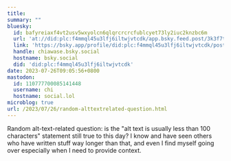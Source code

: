 ```yaml
---
title:
summary: ""
bluesky:
  id: bafyreiaxf4vt2usv5wxyolcn6qlqrcrcrcfublcyet73ly2iuc2knzbc6m
  url: 'at://did:plc:f4mmql45u3lfj6iltwjvtcdk/app.bsky.feed.post/3k3f7tpg6fh2q'
  link: 'https://bsky.app/profile/did:plc:f4mmql45u3lfj6iltwjvtcdk/post/3k3f7tpg6fh2q'
  handle: chiawase.bsky.social
  hostname: bsky.social
  did: 'did:plc:f4mmql45u3lfj6iltwjvtcdk'
date: 2023-07-26T09:05:56+0800
mastodon:
  id: 110777700085141448
  username: chi
  hostname: social.lol
microblog: true
url: /2023/07/26/random-alttextrelated-question.html
---
```


Random alt-text-related question: is the "alt text is usually less than 100 characters" statement still true to this day? I know and have seen others who have written stuff way longer than that, and even I find myself going over especially when I need to provide context.
